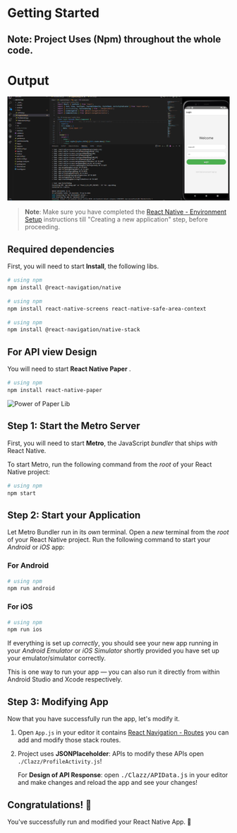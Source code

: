 # Getting Started

## Note: Project Uses (Npm) throughout the whole code.

# Output

[![Watch the video](./Helper/thumb.png)](https://youtu.be/PVkXkhf3Sa8)


>**Note**: Make sure you have completed the [React Native - Environment Setup](https://reactnative.dev/docs/environment-setup) instructions till "Creating a new application" step, before proceeding.

## Required dependencies

First, you will need to start **Install**, the following libs.

```bash
# using npm
npm install @react-navigation/native
```

```bash
# using npm
npm install react-native-screens react-native-safe-area-context
```

```bash
# using npm
npm install @react-navigation/native-stack
```

## For API view Design

You will need to start **React Native Paper** .

```bash
# using npm
npm install react-native-paper
```

![Power of Paper Lib](https://reactnativepaper.com/static/hero-image-01a2d6137437c97f0457469168e52a03.png)


## Step 1: Start the Metro Server

First, you will need to start **Metro**, the JavaScript _bundler_ that ships _with_ React Native.

To start Metro, run the following command from the _root_ of your React Native project:

```bash
# using npm
npm start
```

## Step 2: Start your Application

Let Metro Bundler run in its _own_ terminal. Open a _new_ terminal from the _root_ of your React Native project. Run the following command to start your _Android_ or _iOS_ app:

### For Android

```bash
# using npm
npm run android
```

### For iOS

```bash
# using npm
npm run ios
```

If everything is set up _correctly_, you should see your new app running in your _Android Emulator_ or _iOS Simulator_ shortly provided you have set up your emulator/simulator correctly.

This is one way to run your app — you can also run it directly from within Android Studio and Xcode respectively.

## Step 3: Modifying  App

Now that you have successfully run the app, let's modify it.

1. Open `App.js` in your editor it contains [React Navigation - Routes](https://reactnavigation.org/) you can add and modify those stack routes.
2. Project uses **JSONPlaceholder**: APIs to modify these APIs open  `./Clazz/ProfileActivity.js`!

   For **Design of API Response**: open <kbd>./Clazz/APIData.js</kbd> in your editor and make changes and reload the app and see your changes!

## Congratulations! :tada:

You've successfully run and modified your React Native App. :partying_face:

